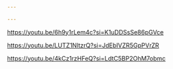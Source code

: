 ```yaml
---

---
```

https://youtu.be/6h9y1rLem4c?si=K1uDDSsSe86pGVce

https://youtu.be/LUTZ1NltzrQ?si=JdEbIVZR5GpPVrZR

https://youtu.be/4kCz1rzHFeQ?si=LdtC5BP2OhM7obmc